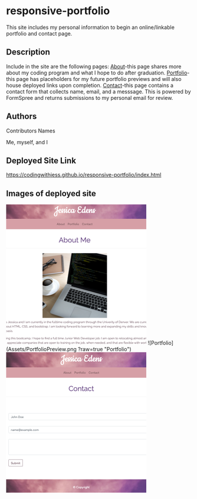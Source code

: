 # responsive-portfolio

This site includes my personal information to begin an online/linkable portfolio and contact page.

## Description

Include in the site are the following pages:
<ins>About</ins>-this page shares more about my coding program and what I hope to do after graduation.
<ins>Portfolio</ins>-this page has placeholders for my future portfolio previews and will also house deployed links upon completion.
<ins>Contact</ins>-this page contains a contact form that collects name, email, and a messsage. This is powered by FormSpree and returns submissions to my personal email for review.

## Authors

Contributors Names

Me, myself, and I

## Deployed Site Link
https://codingwithjess.github.io/responsive-portfolio/index.html

## Images of deployed site
![About](Assets/AboutMePreview.png?raw=true "About")
![Portfolio](Assets/PortfolioPreview.png    ?raw=true "Portfolio")
![Contact](Assets/ContactPreview.png?raw=true "Contact")